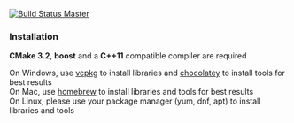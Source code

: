 [![Build Status Master](https://travis-ci.org/cenit/average_and_stddev.png?branch=master)](https://travis-ci.org/cenit/average_and_stddev "master")


### Installation
**CMake 3.2**, **boost** and a **C++11** compatible compiler are required

On Windows, use [vcpkg](https://github.com/Microsoft/vcpkg/) to install libraries and [chocolatey](https://github.com/chocolatey/choco) to install tools for best results  
On Mac, use [homebrew](https://github.com/Homebrew/brew) to install libraries and tools for best results  
On Linux, please use your package manager (yum, dnf, apt) to install libraries and tools  


